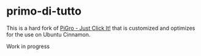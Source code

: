 # primo-di-tutto

This is a hard fork of [PiGro - Just Click It!](https://github.com/actionschnitzel/PiGro-Aid-) that is customized and optimizes for the use on Ubuntu Cinnamon.

Work in progress 

